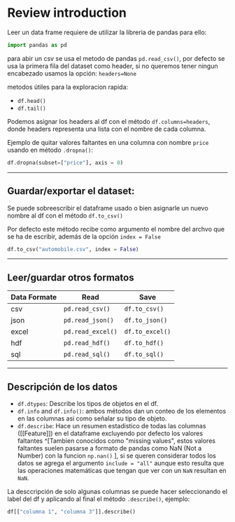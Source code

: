 # Review introduction
Leer un data frame requiere de utilizar la libreria de pandas para ello:
```py
import pandas as pd
```
para abir un csv se usa el metodo de pandas `pd.read_csv()`, por defecto se usa la primera fila del dataset como header, si no queremos tener ningun encabezado usamos la opción: `headers=None`

metodos útiles para la exploracion rapida:

- `df.head()`
- `df.tail()`

Podemos asignar los headers al df con el método `df.columns=headers`, donde headers representa una lista con el nombre de cada columna.

Ejemplo de quitar valores faltantes en una columna con nombre `price` usando en método `.dropna()`:

```py
df.dropna(subset=["price"], axis = 0)
```
---
## Guardar/exportar el dataset:

Se puede sobreescribir el dataframe usado o bien asignarle un nuevo nombre al df con el método `df.to_csv()`

Por defecto este método recibe como argumento el nombre del archvo que se ha de escribir, además de la opción `index = False`

```py
df.to_csv("automobile.csv", index = False)
```

---
## Leer/guardar otros formatos
Data Formate | Read | Save
--------------|-------|------
csv | `pd.read_csv()` | `df.to_csv()`
json | `pd.read_json()` | `df.to_json()`
excel | `pd.read_excel()` | `df.to_excel()`
hdf | `pd.read_hdf()` | `df.to_hdf()`
sql | `pd.read_sql()` | `df.to_sql()`

---
## Descripción de los datos
- `df.dtypes`: Describe los tipos de objetos en el df.
- `df.info` and `df.info()`: ambos métodos dan un conteo de los elementos en las columnas asi como señalar su tipo de objeto.
- `df.describe`: Hace un resumen estadistico de todas las columnas ([[Feature]]) en el dataframe excluyendo por defecto los valores faltantes ^[Tambien conocidos como "missing values", estos valores faltantes suelen pasarse a formato de pandas como NaN (Not a Number) con la funcion `np.nan()` ], si se queren considerar todos los datos se agrega el argumento `include = "all"` aunque esto resulta que las operaciones matemáticas que tengan que ver con un `NaN` resultan en `NaN`.

La desccripción de solo algunas columnas se puede hacer seleccionando el label del df y aplicando al final el método `.describe()`, ejemplo:
```py
df[["columna 1", "columna 3"]].describe()
```

